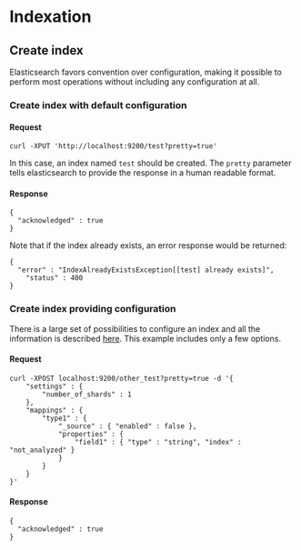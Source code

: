 # Indexation

## Create index

Elasticsearch favors convention over configuration, making it possible to perform most operations without including any configuration at all.

### Create index with default configuration

#### Request

```
curl -XPUT 'http://localhost:9200/test?pretty=true'
```

In this case, an index named ```test``` should be created. The ```pretty``` parameter tells elasticsearch to provide the response in a human readable format.

#### Response

```
{
  "acknowledged" : true
}
```

Note that if the index already exists, an error response would be returned:

```
{
  "error" : "IndexAlreadyExistsException[[test] already exists]",
    "status" : 400
}
```

### Create index providing configuration

There is a large set of possibilities to configure an index and all the information is described [here](http://www.elasticsearch.org/guide/en/elasticsearch/reference/current/index-modules.html).
This example includes only a few options.

#### Request

```
curl -XPOST localhost:9200/other_test?pretty=true -d '{
    "settings" : {
        "number_of_shards" : 1
    },
    "mappings" : {
        "type1" : {
            "_source" : { "enabled" : false },
            "properties" : {
                "field1" : { "type" : "string", "index" : "not_analyzed" }
            }
        }
    }
}'
```

#### Response

```
{
  "acknowledged" : true
}
```


